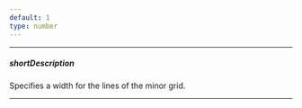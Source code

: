 ```yaml
---
default: 1
type: number
---
```

---
##### shortDescription
Specifies a width for the lines of the minor grid.

---
